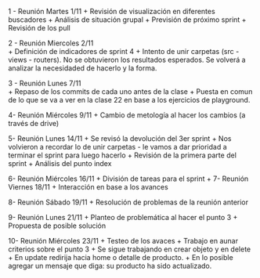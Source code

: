 1 - Reunión Martes 1/11
    + Revisión de visualización en diferentes buscadores
    + Análisis de situación grupal
    + Previsión de próximo sprint
    + Revisión de los pull 

2 - Reunión Miercoles 2/11    
    + Definición de indicadores de sprint 4
    + Intento de unir carpetas (src -views - routers). No se obtuvieron los resultados esperados. Se volverá a analizar la necesidaded de hacerlo y la forma.

3 - Reunión Lunes 7/11   
    + Repaso de los commits de cada uno antes de la clase
    + Puesta en comun de lo que se va a ver en la clase 22 en base a los ejercicios de playground.

4- Reunión Miércoles 9/11
    + Cambio de metología al hacer los cambios (a través de drive)

5- Reunión Lunes 14/11
    + Se revisó la devolución del 3er sprint
    + Nos volvieron a recordar lo de unir carpetas - le vamos a dar prioridad a terminar el sprint para luego hacerlo
    + Revisión de la primera parte del sprint
    + Análisis del punto index

6- Reunión Miércoles 16/11
    + División de tareas para el sprint
    + 
7- Reunión Viernes 18/11
    + Interacción en base a los avances

8- Reunión Sábado 19/11
    + Resolución de problemas de la reunión anterior

9- Reunión Lunes 21/11
    + Planteo de problemática al hacer el punto 3
    + Propuesta de posible solución

10- Reunión Miércoles 23/11
    + Testeo de los avaces
    + Trabajo en aunar criterios sobre el punto 3
    + Se sigue trabajando en crear objeto y en delete
    + En update redirija hacia home o detalle de producto.
    + En lo posible agregar un mensaje que diga: su producto ha sido actualizado.

